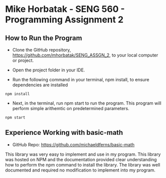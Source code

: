# Mike Horbatak - SENG 560 - Programming Assignment 2

## How to Run the Program
- Clone the GitHub repository, https://github.com/mhorbatak/SENG_ASSGN_2, to your local computer or project.

- Open the project folder in your IDE.

- Run the following command in your terminal, npm install, to ensure dependencies are installed
``` npm
npm install
```

- Next, in the terminal, run npm start to run the program. This program will perform simple arithemtic on predetermined parameters.
``` npm
npm start
```

## Experience Working with basic-math

- GitHub Repo: https://github.com/michaeldferns/basic-math

This library was very easy to implement and use in my program. This library was hosted on NPM and the documentation provided clear understanding how to perform the npm command to install the library. The library was well documented and required no modification to implement into my program. 